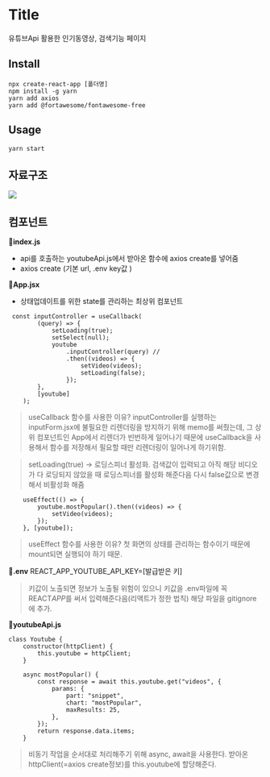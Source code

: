 # Title

유튜브Api 활용한 인기동영상, 검색기능 페이지

## Install

```
npx create-react-app [폴더명]
npm install -g yarn
yarn add axios
yarn add @fortawesome/fontawesome-free

```

## Usage

```
yarn start

```

## 자료구조

<img src="D:\YoutubeApp\src\images\folder구조.png"/>

## 컴포넌트

**📂index.js**

-   api를 호출하는 youtubeApi.js에서 받아온 함수에 axios create를 넣어줌
-   axios create (기본 url, .env key값 )

**📂App.jsx**

-   상태업데이트를 위한 state를 관리하는 최상위 컴포넌트

```
 const inputController = useCallback(
        (query) => {
            setLoading(true);
            setSelect(null);
            youtube
                .inputController(query) //
                .then((videos) => {
                    setVideo(videos);
                    setLoading(false);
                });
        },
        [youtube]
    );
```

> useCallback 함수를 사용한 이유? inputController를 실행하는 inputForm.jsx에 불필요한 리렌더링을 방지하기 위해 memo를 써줬는데, 그 상위 컴포넌트인 App에서 리렌더가 빈번하게 일어나기 때문에 useCallback을 사용해서 함수를 저장해서 필요할 때만 리렌더링이 일어나게 하기위함.

> setLoading(true) -> 로딩스피너 활성화. 검색값이 입력되고 아직 해당 비디오가 다 로딩되지 않았을 때 로딩스피너를 활성화 해준다음 다시 false값으로 변경해서 비활성화 해줌

```
    useEffect(() => {
        youtube.mostPopular().then((videos) => {
            setVideo(videos);
        });
    }, [youtube]);
```

> useEffect 함수를 사용한 이유? 첫 화면의 상태를 관리하는 함수이기 때문에 mount되면 실행되야 하기 때문.

**📂.env**
REACT_APP_YOUTUBE_API_KEY=[발급받은 키]

> 키값이 노출되면 정보가 노출될 위험이 있으니 키값을 .env파일에 꼭 REACT*APP*를 써서 입력해준다음(리액트가 정한 법칙) 해당 파일을 gitignore에 추가.

**📂youtubeApi.js**

```
class Youtube {
    constructor(httpClient) {
        this.youtube = httpClient;
    }

    async mostPopular() {
        const response = await this.youtube.get("videos", {
            params: {
                part: "snippet",
                chart: "mostPopular",
                maxResults: 25,
            },
        });
        return response.data.items;
    }
```

> 비동기 작업을 순서대로 처리해주기 위해 async, await을 사용한다. 받아온 httpClient(=axios create정보)를 this.youtube에 할당해준다.
